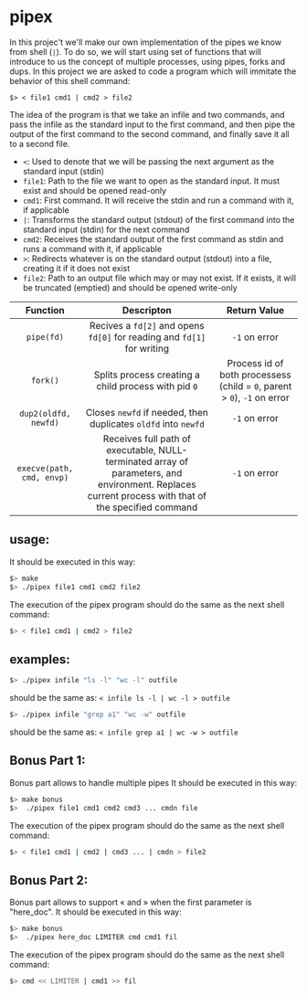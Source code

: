 # pipex

In this projec't we'll make our own implementation of the pipes we know from shell (``|``). To do so, we will start using set of functions that will introduce to us the concept of multiple processes, using pipes, forks and dups. In this project we are asked to code a program which will immitate the behavior of this shell command:
```shell
$> < file1 cmd1 | cmd2 > file2
```
The idea of the program is that we take an infile and two commands, and pass the infile as the standard input to the first command, and then pipe the output of the first command to the second command, and finally save it all to a second file. 
* ``<``: Used to denote that we will be passing the next argument as the standard input (stdin)
* ``file1``: Path to the file we want to open as the standard input. It must exist and should be opened read-only
* ``cmd1``: First command. It will receive the stdin and run a command with it, if applicable
* ``|``: Transforms the standard output (stdout) of the first command into the standard input (stdin) for the next command
* ``cmd2``: Receives the standard output of the first command as stdin and runs a command with it, if applicable
* ``>``: Redirects whatever is on the standard output (stdout) into a file, creating it if it does not exist
* ``file2``: Path to an output file which may or may not exist. If it exists, it will be truncated (emptied) and should be opened write-only

| Function | Descripton | Return Value |
| :-------:| :---------:| :----------: |
| ``pipe(fd)`` | Recives a ``fd[2]`` and opens ``fd[0]`` for reading and ``fd[1]`` for writing | ``-1`` on error |
| ``fork()`` | Splits process creating a child process with pid ``0`` | Process id of both processess (child = ``0``, parent > ``0``), ``-1`` on error |
| ``dup2(oldfd, newfd)`` | Closes ``newfd`` if needed, then duplicates ``oldfd`` into ``newfd`` | ``-1`` on error |
| ``execve(path, cmd, envp)`` | Receives full path of executable, NULL-terminated array of parameters, and environment. Replaces current process with that of the specified command | ``-1`` on error |

## usage:

It should be executed in this way:
```bash
$> make
$> ./pipex file1 cmd1 cmd2 file2
```

The execution of the pipex program should do the same as the next shell command:
```bash
$> < file1 cmd1 | cmd2 > file2
```

## examples:

```bash
$> ./pipex infile "ls -l" "wc -l" outfile
```
should be the same as:  ```< infile ls -l | wc -l > outfile```

```bash
$> ./pipex infile "grep a1" "wc -w" outfile
```
should be the same as:  ```< infile grep a1 | wc -w > outfile```


## Bonus Part 1:

Bonus part allows to handle multiple pipes 
It should be executed in this way:
```bash
$> make bonus
$>  ./pipex file1 cmd1 cmd2 cmd3 ... cmdn file
```

The execution of the pipex program should do the same as the next shell command:
```bash
$> < file1 cmd1 | cmd2 | cmd3 ... | cmdn > file2
```

## Bonus Part 2:

Bonus part allows to support « and » when the first parameter is "here_doc". 
It should be executed in this way:
```bash
$> make bonus
$>  ./pipex here_doc LIMITER cmd cmd1 fil
```

The execution of the pipex program should do the same as the next shell command:
```bash
$> cmd << LIMITER | cmd1 >> fil
```